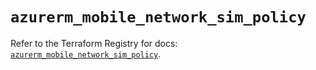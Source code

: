 # `azurerm_mobile_network_sim_policy`

Refer to the Terraform Registry for docs: [`azurerm_mobile_network_sim_policy`](https://registry.terraform.io/providers/hashicorp/azurerm/4.27.0/docs/resources/mobile_network_sim_policy).
